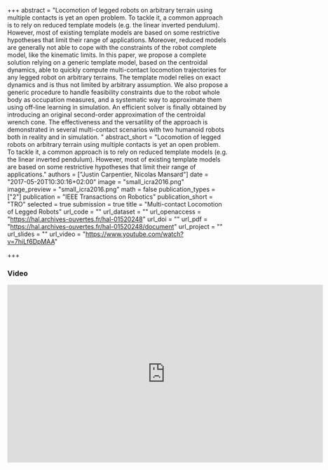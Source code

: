 +++
abstract = "Locomotion of legged robots on arbitrary terrain using multiple contacts is yet an open problem. To tackle it, a common approach is to rely on reduced template models (e.g. the linear inverted pendulum). However, most of existing template models are based on some restrictive hypotheses that limit their range of applications. Moreover, reduced models are generally not able to cope with the constraints of the robot complete model, like the kinematic limits. In this paper, we propose a complete solution relying on a generic template model, based on the centroidal dynamics, able to quickly compute multi-contact locomotion trajectories for any legged robot on arbitrary terrains. The template model relies on exact dynamics and is thus not limited by arbitrary assumption. We also propose a generic procedure to handle feasibility constraints due to the robot whole body as occupation measures, and a systematic way to approximate them using off-line learning in simulation. An efficient solver is finally obtained by introducing an original second-order approximation of the centroidal wrench cone. The effectiveness and the versatility of the approach is demonstrated in several multi-contact scenarios with two humanoid robots both in reality and in simulation. "
abstract_short = "Locomotion of legged robots on arbitrary terrain using multiple contacts is yet an open problem. To tackle it, a common approach is to rely on reduced template models (e.g. the linear inverted pendulum). However, most of existing template models are based on some restrictive hypotheses that limit their range of applications." 
authors = ["Justin Carpentier, Nicolas Mansard"]
date = "2017-05-20T10:30:16+02:00"
image = "small_icra2016.png"
image_preview = "small_icra2016.png"
math = false
publication_types = ["2"]
publication = "IEEE Transactions on Robotics"
publication_short = "TRO"
selected = true
submission = true
title = "Multi-contact Locomotion of Legged Robots"
url_code = ""
url_dataset = ""
url_openaccess = "https://hal.archives-ouvertes.fr/hal-01520248"
url_doi = ""
url_pdf = "https://hal.archives-ouvertes.fr/hal-01520248/document"
url_project = ""
url_slides = ""
url_video = "https://www.youtube.com/watch?v=7hiLf6DpMAA"

+++

### Video ###

<center><iframe width="720" height="405" src="https://www.youtube.com/embed/7hiLf6DpMAA" frameborder="0" allowfullscreen></iframe></center>
</br>


